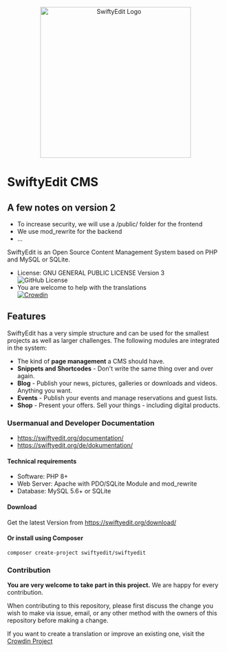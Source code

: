 <p align="center">
<img src="https://user-images.githubusercontent.com/5982156/211496033-fc3d3fb3-123b-46cf-b100-05a7e0372922.svg" width="350" alt="SwiftyEdit Logo">
</p>

# SwiftyEdit CMS

## A few notes on version 2

* To increase security, we will use a /public/ folder for the frontend
* We use mod_rewrite for the backend
* ...

SwiftyEdit is an Open Source Content Management System based on PHP and MySQL or SQLite.

+ License: GNU GENERAL PUBLIC LICENSE Version 3<br>
![GitHub License](https://img.shields.io/github/license/SwiftyEdit/SwiftyEdit)
+ You are welcome to help with the translations<br>
[![Crowdin](https://badges.crowdin.net/swiftyedit/localized.svg)](https://crowdin.com/project/swiftyedit)

## Features

SwiftyEdit has a very simple structure and can be used for the smallest projects as well as larger challenges. 
The following modules are integrated in the system:

* The kind of __page management__ a CMS should have.
* __Snippets and Shortcodes__ - Don't write the same thing over and over again.
* __Blog__ - Publish your news, pictures, galleries or downloads and videos. Anything you want.
* __Events__ - Publish your events and manage reservations and guest lists.
* __Shop__ - Present your offers. Sell your things - including digital products.

### Usermanual and Developer Documentation

* https://swiftyedit.org/documentation/
* https://swiftyedit.org/de/dokumentation/

#### Technical requirements

+ Software: PHP 8+
+ Web Server: Apache with PDO/SQLite Module and mod_rewrite
+ Database: MySQL 5.6+ or SQLite

#### Download

Get the latest Version from https://swiftyedit.org/download/

#### Or install using Composer
```
composer create-project swiftyedit/swiftyedit
```

### Contribution

__You are very welcome to take part in this project.__ We are happy for every contribution.

When contributing to this repository, please first discuss the change you wish to make via issue, 
email, or any other method with the owners of this repository before making a change.

If you want to create a translation or improve an existing one, 
visit the [Crowdin Project](https://crowdin.com/project/swiftyedit)